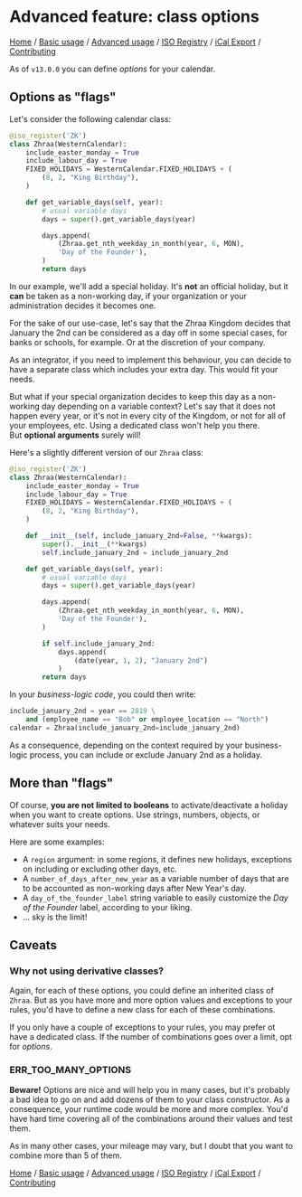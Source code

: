 # Advanced feature: class options

[Home](index.md) / [Basic usage](basic.md) / [Advanced usage](advanced.md) / [ISO Registry](iso-registry.md) / [iCal Export](ical.md) / [Contributing](contributing.md)


As of `v13.0.0` you can define *options* for your calendar.

## Options as "flags"

Let's consider the following calendar class:

```python
@iso_register('ZK')
class Zhraa(WesternCalendar):
    include_easter_monday = True
    include_labour_day = True
    FIXED_HOLIDAYS = WesternCalendar.FIXED_HOLIDAYS + (
        (8, 2, "King Birthday"),
    )

    def get_variable_days(self, year):
        # usual variable days
        days = super().get_variable_days(year)

        days.append(
            (Zhraa.get_nth_weekday_in_month(year, 6, MON),
            'Day of the Founder'),
        )
        return days
```

In our example, we'll add a special holiday. It's **not** an official holiday, but it **can** be taken as a non-working day, if your organization or your administration decides it becomes one.

For the sake of our use-case, let's say that the Zhraa Kingdom decides that January the 2nd can be considered as a day off in some special cases, for banks or schools, for example. Or at the discretion of your company.

As an integrator, if you need to implement this behaviour, you can decide to have a separate class which includes your extra day. This would fit your needs.

But what if your special organization decides to keep this day as a non-working day depending on a variable context? Let's say that it does not happen every year, or it's not in every city of the Kingdom, or not for all of your employees, etc. Using a dedicated class won't help you there.  
But **optional arguments** surely will!

Here's a slightly different version of our `Zhraa` class:


```python
@iso_register('ZK')
class Zhraa(WesternCalendar):
    include_easter_monday = True
    include_labour_day = True
    FIXED_HOLIDAYS = WesternCalendar.FIXED_HOLIDAYS + (
        (8, 2, "King Birthday"),
    )

    def __init__(self, include_january_2nd=False, **kwargs):
        super().__init__(**kwargs)
        self.include_january_2nd = include_january_2nd

    def get_variable_days(self, year):
        # usual variable days
        days = super().get_variable_days(year)

        days.append(
            (Zhraa.get_nth_weekday_in_month(year, 6, MON),
            'Day of the Founder'),
        )

        if self.include_january_2nd:
            days.append(
                (date(year, 1, 2), "January 2nd")
            )
        return days
```

In your *business-logic code*, you could then write:

```python
include_january_2nd = year == 2019 \
    and (employee_name == "Bob" or employee_location == "North")
calendar = Zhraa(include_january_2nd=include_january_2nd)
```

As a consequence, depending on the context required by your business-logic process, you can include or exclude January 2nd as a holiday.

## More than "flags"

Of course, **you are not limited to booleans** to activate/deactivate a holiday when you want to create options. Use strings, numbers, objects, or whatever suits your needs.

Here are some examples:

* A ``region`` argument: in some regions, it defines new holidays, exceptions on including or excluding other days, etc.
* A `number_of_days_after_new_year` as a variable number of days that are to be accounted as non-working days after New Year's day.
* A ``day_of_the_founder_label`` string variable to easily customize the *Day of the Founder* label, according to your liking.
* ... sky is the limit!

## Caveats

### Why not using derivative classes?

Again, for each of these options, you could define an inherited class of `Zhraa`. But as you have more and more option values and exceptions to your rules, you'd have to define a new class for each of these combinations.

If you only have a couple of exceptions to your rules, you may prefer ot have a dedicated class. If the number of combinations goes over a limit, opt for *options*.

### ERR_TOO_MANY_OPTIONS

**Beware!** Options are nice and will help you in many cases, but it's probably a bad idea to go on and add dozens of them to your class constructor. As a consequence, your runtime code would be more and more complex. You'd have hard time covering all of the combinations around their values and test them.

As in many other cases, your mileage may vary, but I doubt that you want to combine more than 5 of them.

[Home](index.md) / [Basic usage](basic.md) / [Advanced usage](advanced.md) / [ISO Registry](iso-registry.md) / [iCal Export](ical.md) / [Contributing](contributing.md)
